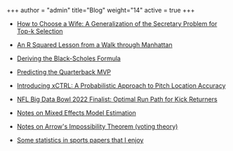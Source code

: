 +++
author = "admin"
title="Blog"
weight="14"
active = true
+++

* [How to Choose a Wife: A Generalization of the Secretary Problem for Top-k Selection](pdf/blog/How_to_Choose_a_Wife.pdf)

* [An R Squared Lesson from a Walk through Manhattan](pdf/blog/An_R2_Lesson_from_a_walk_through_Manhattan.pdf)

* [Deriving the Black-Scholes Formula](pdf/blog/Deriving_the_Black_Scholes_Formula.pdf)

* [Predicting the Quarterback MVP](pdf/blog/Predicting_the_Quarterback_MVP.pdf)

* [Introducing xCTRL: A Probabilistic Approach to Pitch Location Accuracy](https://wsb.wharton.upenn.edu/introducing-xctrl-a-probabilistic-approach-to-pitch-location-accuracy/)

* [NFL Big Data Bowl 2022 Finalist: Optimal Run Path for Kick Returners](https://operations.nfl.com/gameday/analytics/big-data-bowl/2022-big-data-bowl-video-gallery-recap) 

* [Notes on Mixed Effects Model Estimation](pdf/blog/Mixed_Effects_Model_Estimation.pdf)

* [Notes on Arrow's Impossibility Theorem (voting theory)](pdf/blog/Arrows_Impossibility_Theorem.pdf)

<!---
* [Some books and papers that I enjoy(/books_and_papers/)
--->

* [Some statistics in sports papers that I enjoy](/statistics_in_sports_papers/)

<!--- 
* [NFL Big Data Bowl 2025 Finalist:](https://operations.nfl.com/gameday/analytics/big-data-bowl/2025-big-data-bowl-finalists/) [Safety Entropy](https://www.kaggle.com/code/colejacobson/safety-entropy)
    * [slides](pdf/talks/slides_BigDataBowl2025_SafetyEntropy.pdf)

# LOCAL VERSION OF THE BDB ENTRY
[Safety Entropy](pdf/safety_entropy_local/safety_entropy.html)

[NFL Big Data Bowl 2025:](https://www.kaggle.com/competitions/nfl-big-data-bowl-2025)

* [NFL Big Data Bowl 2022 Finalist:](https://operations.nfl.com/gameday/analytics/big-data-bowl/2022-big-data-bowl-video-gallery-recap) [Optimal Run Path for Kick Returners](https://www.kaggle.com/code/tainguyen7597/optimal-run-path-for-kick-returners)
-->

